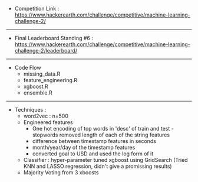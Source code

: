 * Competition Link : https://www.hackerearth.com/challenge/competitive/machine-learning-challenge-2/  
***

* Final Leaderboard Standing #6 : https://www.hackerearth.com/challenge/competitive/machine-learning-challenge-2/leaderboard/
***

* Code Flow
	* missing_data.R
	* feature_engineering.R
	* xgboost.R
	* ensemble.R
***

* Techniques :  
	* word2vec : n=500  
	* Engineered features  
		- One hot encoding of top words in 'desc' of train and test - stopwords removed  length of each of the string features
		- difference between timestamp features in seconds  
		- month/year/day of the timestamp features  
		- converted goal to USD and used the log form of it  
	* Classifier : hyper-parameter tuned xgboost using GridSearch
(Tried KNN and LASSO regression, didn't give a promissing results)  
	*	Majority Voting from 3 xboosts  

